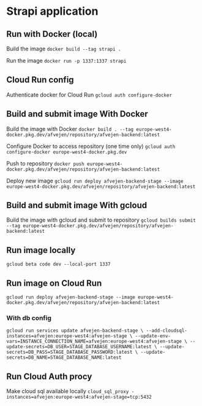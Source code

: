 # Strapi application

## Run with Docker (local)
Build the image
`docker build --tag strapi .` 

Run the image
`docker run -p 1337:1337 strapi`

## Cloud Run config
Authenticate docker for Cloud Run
`gcloud auth configure-docker`

## Build and submit image With Docker
Build the image with Docker 
`docker build . --tag europe-west4-docker.pkg.dev/afvejen/repository/afvejen-backend:latest`

Configure Docker to access repository (one time only)
`gcloud auth configure-docker europe-west4-docker.pkg.dev`

Push to repository
`docker push europe-west4-docker.pkg.dev/afvejen/repository/afvejen-backend:latest`

Deploy new image
`gcloud run deploy afvejen-backend-stage --image europe-west4-docker.pkg.dev/afvejen/repository/afvejen-backend:latest`

## Build and submit image With gcloud
Build the image with gcloud and submit to repository
`gcloud builds submit --tag europe-west4-docker.pkg.dev/afvejen/repository/afvejen-backend:latest`

## Run image locally
`gcloud beta code dev --local-port 1337`

## Run image on Cloud Run
`gcloud run deploy afvejen-backend-stage --image europe-west4-docker.pkg.dev/afvejen/repository/afvejen-backend:latest`

### With db config
`gcloud run services update afvejen-backend-stage \
--add-cloudsql-instances=afvejen:europe-west4:afvejen-stage \
--update-env-vars=INSTANCE_CONNECTION_NAME=afvejen:europe-west4:afvejen-stage \
--update-secrets=DB_USER=STAGE_DATABASE_USERNAME:latest \
--update-secrets=DB_PASS=STAGE_DATABASE_PASSWORD:latest \
--update-secrets=DB_NAME=STAGE_DATABASE_NAME:latest`


## Run Cloud Auth procy
Make cloud sql available locally
`cloud_sql_proxy -instances=afvejen:europe-west4:afvejen-stage=tcp:5432`